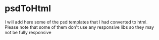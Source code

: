 # psdToHtml
I will add here some of the psd templates that I had converted to html.
Please note that some of them don't use any responsive libs so they may not be fully responsive
